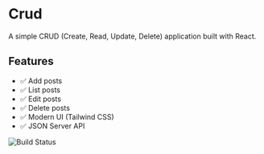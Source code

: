 # Crud

A simple CRUD (Create, Read, Update, Delete) application built with React.

## Features

- ✅ Add posts
- ✅ List posts
- ✅ Edit posts
- ✅ Delete posts
- ✅ Modern UI (Tailwind CSS)
- ✅ JSON Server API

![Build Status](https://img.shields.io/badge/build-passing-brightgreen)
